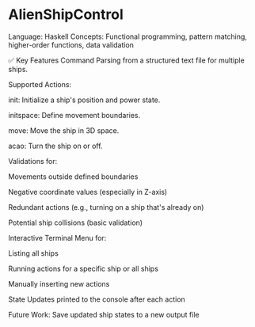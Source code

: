 # AlienShipControl
Language: Haskell  Concepts: Functional programming, pattern matching, higher-order functions, data validation 


✅ Key Features
Command Parsing from a structured text file for multiple ships.

Supported Actions:

init: Initialize a ship's position and power state.

initspace: Define movement boundaries.

move: Move the ship in 3D space.

acao: Turn the ship on or off.

Validations for:

Movements outside defined boundaries

Negative coordinate values (especially in Z-axis)

Redundant actions (e.g., turning on a ship that's already on)

Potential ship collisions (basic validation)

Interactive Terminal Menu for:

Listing all ships

Running actions for a specific ship or all ships

Manually inserting new actions

State Updates printed to the console after each action

Future Work: Save updated ship states to a new output file
